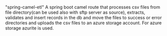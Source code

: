 "spring-camel-etl" 
A spring boot camel route that processes csv files from file directory(can be used also with sftp server as source), extracts, validates and insert records in the db and move the files to success or error directories and uploads the csv files to an azure storage account. 
For azure storage azurite is used.